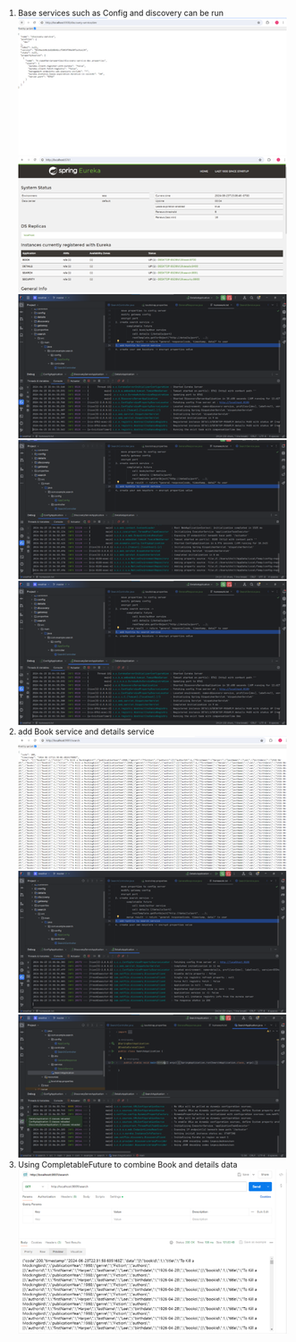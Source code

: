1. Base services such as Config and discovery can be run
![img_1.png](img_1.png)
![img_2.png](img_2.png)
![img_4.png](img_4.png)
![img_5.png](img_5.png)
![img_6.png](img_6.png)
2. add Book service and details service
![img_3.png](img_3.png)
![img_7.png](img_7.png)
![img_8.png](img_8.png)
3. Using CompletableFuture to combine Book and details data
![img_9.png](img_9.png)